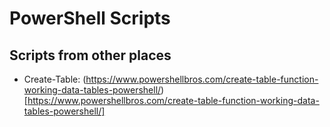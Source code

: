 # PowerShell Scripts





## Scripts from other places
 - Create-Table: (https://www.powershellbros.com/create-table-function-working-data-tables-powershell/)[https://www.powershellbros.com/create-table-function-working-data-tables-powershell/]
 